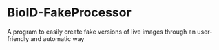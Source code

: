 # BioID-FakeProcessor
A program to easily create fake versions of live images through an user-friendly and automatic way
